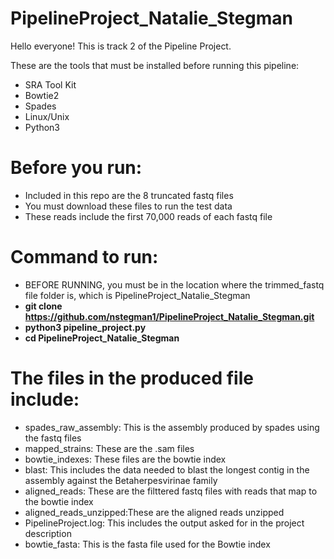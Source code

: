 # PipelineProject_Natalie_Stegman

Hello everyone! This is track 2 of the Pipeline Project.

These are the tools that must be installed before running this pipeline:
  - SRA Tool Kit
  - Bowtie2
  - Spades
  - Linux/Unix
  - Python3

# Before you run:
  - Included in this repo are the 8 truncated fastq files
  - You must download these files to run the test data
  - These reads include the first 70,000 reads of each fastq file

# Command to run:

- BEFORE RUNNING, you must be in the location where the trimmed_fastq file folder is, which is PipelineProject_Natalie_Stegman
- **git clone https://github.com/nstegman1/PipelineProject_Natalie_Stegman.git**
- **python3 pipeline_project.py**
- **cd PipelineProject_Natalie_Stegman** 
            
  
# The files in the produced file include:
  - spades_raw_assembly: This is the assembly produced by spades using the fastq files
  - mapped_strains: These are the .sam files
  - bowtie_indexes: These files are the bowtie index
  - blast: This includes the data needed to blast the longest contig in the assembly against the Betaherpesvirinae family
  - aligned_reads: These are the filttered fastq files with reads that map to the bowtie index
  - aligned_reads_unzipped:These are the aligned reads unzipped
  - PipelineProject.log: This includes the output asked for in the project description
  - bowtie_fasta: This is the fasta file used for the Bowtie index

